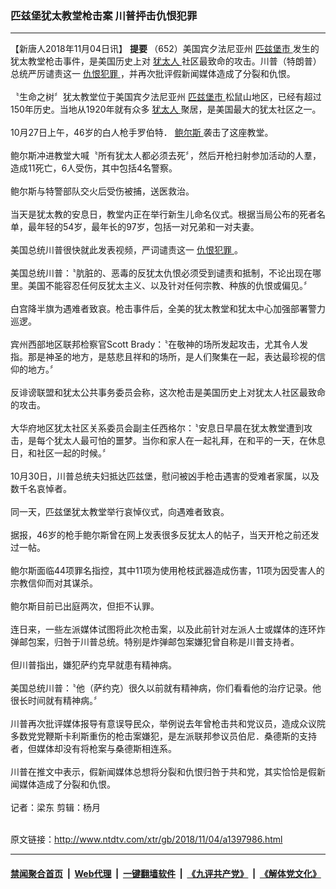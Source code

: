 ### 匹兹堡犹太教堂枪击案 川普抨击仇恨犯罪
------------------------

<div class="wysiwyg">
 【新唐人2018年11月04日讯】
 <b>
  提要
 </b>
 （652）美国宾夕法尼亚州
 <a href="http://www.ntdtv.com/xtr/gb/articlelistbytag_匹兹堡市.html" target="_blank">
  匹兹堡市
 </a>
 发生的犹太教堂枪击事件，是美国历史上对
 <a href="http://www.ntdtv.com/xtr/gb/articlelistbytag_犹太人.html" target="_blank">
  犹太人
 </a>
 社区最致命的攻击。川普（特朗普）总统严厉谴责这一
 <a href="http://www.ntdtv.com/xtr/gb/articlelistbytag_仇恨犯罪.html" target="_blank">
  仇恨犯罪
 </a>
 ，并再次批评假新闻媒体造成了分裂和仇恨。
 <br/>
 <br/>
 〝生命之树〞犹太教堂位于美国宾夕法尼亚州
 <a href="http://www.ntdtv.com/xtr/gb/articlelistbytag_匹兹堡市.html" target="_blank">
  匹兹堡市
 </a>
 松鼠山地区，已经有超过150年历史。当地从1920年就有众多
 <a href="http://www.ntdtv.com/xtr/gb/articlelistbytag_犹太人.html" target="_blank">
  犹太人
 </a>
 聚居，是美国最大的犹太社区之一。
 <br/>
 <br/>
 10月27日上午，46岁的白人枪手罗伯特．
 <a href="http://www.ntdtv.com/xtr/gb/articlelistbytag_鲍尔斯.html" target="_blank">
  鲍尔斯
 </a>
 袭击了这座教堂。
 <br/>
 <br/>
 鲍尔斯冲进教堂大喊〝所有犹太人都必须去死〞，然后开枪扫射参加活动的人羣，造成11死亡，6人受伤，其中包括4名警察。
 <br/>
 <br/>
 鲍尔斯与特警部队交火后受伤被捕，送医救治。
 <br/>
 <br/>
 当天是犹太教的安息日，教堂内正在举行新生儿命名仪式。根据当局公布的死者名单，最年轻的54岁，最年长的97岁，包括一对兄弟和一对夫妻。
 <br/>
 <br/>
 美国总统川普很快就此发表视频，严词谴责这一
 <a href="http://www.ntdtv.com/xtr/gb/articlelistbytag_仇恨犯罪.html" target="_blank">
  仇恨犯罪
 </a>
 。
 <br/>
 <br/>
 美国总统川普：〝肮脏的、恶毒的反犹太仇恨必须受到谴责和抵制，不论出现在哪里。美国不能容忍任何反犹太主义、以及针对任何宗教、种族的仇恨或偏见。〞
 <br/>
 <br/>
 白宫降半旗为遇难者致哀。枪击事件后，全美的犹太教堂和犹太中心加强部署警力巡逻。
 <br/>
 <br/>
 宾州西部地区联邦检察官Scott Brady：〝在敬神的场所发起攻击，尤其令人发指。那是神圣的地方，是慈悲且祥和的场所，是人们聚集在一起，表达最珍视的信仰的地方。〞
 <br/>
 <br/>
 反诽谤联盟和犹太公共事务委员会称，这次枪击是美国历史上对犹太人社区最致命的攻击。
 <br/>
 <br/>
 大华府地区犹太社区关系委员会副主任西格尔：〝安息日早晨在犹太教堂遭到攻击，是每个犹太人最可怕的噩梦。当你和家人在一起礼拜，在和平的一天，在休息日，和社区一起的时候。〞
 <br/>
 <br/>
 10月30日，川普总统夫妇抵达匹兹堡，慰问被凶手枪击遇害的受难者家属，以及数千名哀悼者。
 <br/>
 <br/>
 同一天，匹兹堡犹太教堂举行哀悼仪式，向遇难者致哀。
 <br/>
 <br/>
 据报，46岁的枪手鲍尔斯曾在网上发表很多反犹太人的帖子，当天开枪之前还发过一帖。
 <br/>
 <br/>
 鲍尔斯面临44项罪名指控，其中11项为使用枪枝武器造成伤害，11项为因受害人的宗教信仰而对其谋杀。
 <br/>
 <br/>
 鲍尔斯目前已出庭两次，但拒不认罪。
 <br/>
 <br/>
 连日来，一些左派媒体试图将此次枪击案，以及此前针对左派人士或媒体的连环炸弹邮包案，归咎于川普总统。特别是炸弹邮包案嫌犯曾自称是川普支持者。
 <br/>
 <br/>
 但川普指出，嫌犯萨约克早就患有精神病。
 <br/>
 <br/>
 美国总统川普：〝他（萨约克）很久以前就有精神病，你们看看他的治疗记录。他很长时间就有精神病。〞
 <br/>
 <br/>
 川普再次批评媒体报导有意误导民众，举例说去年曾枪击共和党议员，造成众议院多数党党鞭斯卡利斯重伤的枪击案嫌犯，是左派联邦参议员伯尼．桑德斯的支持者，但媒体却没有将枪案与桑德斯相连系。
 <br/>
 <br/>
 川普在推文中表示，假新闻媒体总想将分裂和仇恨归咎于共和党，其实恰恰是假新闻媒体造成了分裂和仇恨。
 <br/>
 <br/>
 记者：梁东 剪辑：杨月
</div>

<br/>原文链接：http://www.ntdtv.com/xtr/gb/2018/11/04/a1397986.html


------------------------
#### [禁闻聚合首页](https://github.com/gfw-breaker/banned-news/blob/master/README.md) &nbsp;|&nbsp; [Web代理](https://github.com/gfw-breaker/open-proxy/blob/master/README.md) &nbsp;|&nbsp; [一键翻墙软件](https://github.com/gfw-breaker/nogfw/blob/master/README.md) &nbsp;|&nbsp; [《九评共产党》](https://github.com/gfw-breaker/9ping.md/blob/master/README.md#九评之一评共产党是什么) &nbsp;|&nbsp; [《解体党文化》](https://github.com/gfw-breaker/jtdwh.md/blob/master/README.md#绪论)